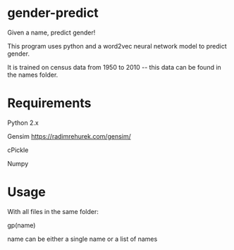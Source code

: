 # gender-predict
Given a name, predict gender!

This program uses python and a word2vec neural network model to predict gender.

It is trained on census data from 1950 to 2010 -- this data can be found in the names folder.

# Requirements
Python 2.x

Gensim https://radimrehurek.com/gensim/

cPickle

Numpy

# Usage
With all files in the same folder:

gp(name)

name can be either a single name or a list of names